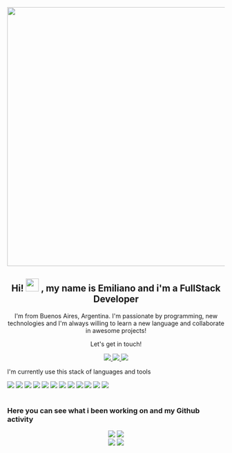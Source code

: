 <!-- (setq markdown-xhtml-header-content
"<style>
    @import url('https://fonts.googleapis.com/css2?family=Raleway:wght@400;500;600;700&display=swap');
    
    .main_container{
      display: flex;
      flex-direction: column;
      padding: 10px;
    }
    .container{
      display: flex;
      font-family: 'Raleway';
      margin: 10px auto;
    }
    .container_left{
      padding: 10px;
    }
    .container_left_title{
      font-size: 35px;
    }
    .container_left_subtitle{
      font-size: 20px;
    }
    .container_stats{
      margin: 10px auto;
    }
    .container_stack{
      margin: 50px auto;
      padding: 10px;
    }
</style>") -->

<div align='center'>
      <img src="https://i.imgur.com/8MupZHY.gif" width="600px" />
</div>

<div align="center">
      <h2>Hi! <img src="https://raw.githubusercontent.com/MartinHeinz/MartinHeinz/master/wave.gif" width="30px"> , my name is Emiliano and i'm a FullStack Developer</h2>
      <p>I'm from Buenos Aires, Argentina. I'm passionate by programming, new technologies and I'm always willing to learn a new language and collaborate in awesome projects!</p>
</div>
<div align="center">
      <p>Let's get in touch!</p>
      <a href='pintos.emiliano@gmail.com'>
      <img src="https://img.shields.io/badge/gmail-%23E4405F.svg?&style=for-the-badge&logo=gmail&logoColor=white">
      </a>
      <a href='https://www.linkedin.com/in/emiliano-agust%C3%ADn-pintos/' target='_blank'>
      <img src="https://img.shields.io/badge/linkedin-%230077B5.svg?&style=for-the-badge&logo=linkedin&logoColor=white">
      </a>
      <a href='https://twitter.com/emiliano_pintos' target='_blank'>
      <img src="https://img.shields.io/badge/twitter-%231DA1F2.svg?&style=for-the-badge&logo=twitter&logoColor=white">
      </a>
</div>

<div align='left'>
  <p>I'm currently use this stack of languages and tools</p>
  <img src="https://img.shields.io/badge/html5%20-%23E34F26.svg?&style=for-the-badge&logo=html5&logoColor=white">
  <img src="https://img.shields.io/badge/css3%20-%231572B6.svg?&style=for-the-badge&logo=css3&logoColor=white">
  <img src="https://img.shields.io/badge/javascript-%23F7DF1E.svg?&style=for-the-badge&logo=javascript&logoColor=black">
  <img src="https://img.shields.io/badge/react%20-%2300599C.svg?&style=for-the-badge&logo=react&logoColor=white">
  <img src="https://img.shields.io/badge/react%20router-CA4245?&style=for-the-badge&logo=reactrouter&logoColor=white&labelColor=CA4245">
  <img src="https://img.shields.io/badge/redux-764ABC?style=for-the-badge&logo=redux&logoColor=white">
  <img src="https://img.shields.io/badge/postgreSQL-4169E1?&style=for-the-badge&logo=postgresql&logoColor=white">
  <img src="https://img.shields.io/badge/node-339933?&style=for-the-badge&logo=node.js&logoColor=white"/>
  <img src="https://img.shields.io/badge/express-000000?&style=for-the-badge&logo=express&logoColor=white"/>
  <img src="https://img.shields.io/badge/git%20-%23F05033.svg?&style=for-the-badge&logo=git&logoColor=white"/>
  <img src="https://img.shields.io/badge/github%20-%23121011.svg?&style=for-the-badge&logo=github&logoColor=white"/>
  <img src="https://img.shields.io/badge/figma%20-%23F24E1E.svg?&style=for-the-badge&logo=figma&logoColor=white"/>
</div>

# <h3 align='left'>Here you can see what i been working on and my Github activity</h3>
<div align="center" class='container_stats'>
  <div align="center">
    <img src="https://github-readme-stats.vercel.app/api?username=emilianoagustin&hide=stars&show_icons=true&theme=dracula&line_height=32">
    <img src="https://github-readme-stats.vercel.app/api/top-langs/?username=emilianoagustin&count_private=true&theme=dracula">
  </div>
  <img src="https://github-readme-stats.vercel.app/api/pin/?username=emilianoagustin&repo=Dogger-APP&theme=dracula">
  <img src="https://github-readme-stats.vercel.app/api/pin/?username=emilianoagustin&repo=breaking-bad-app&theme=dracula">

</div>